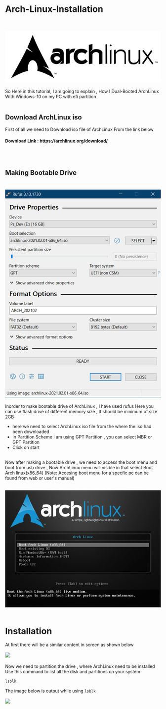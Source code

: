 # Arch-Linux-Installation
<br><br>
![](/images/archlinux.png) <br><br>
So Here in this tutorial, I am going to explain , How I Dual-Booted ArchLinux With Windows-10 
on my PC with efi partition
<br><br>
## Download ArchLinux iso
First of all we need to Download iso file of ArchLinux From the link below
<br>
#### Download Link : https://archlinux.org/download/
<br><br>
## Making Bootable Drive <br><br>

![](/images/img1.png)<br><br>
Inorder to make bootable drive of ArchLinux , I have used rufus 
Here you can use flash drive of different memory size , It should be minimum of size 2GB
* here we need to select ArchLinux iso file from the where the iso had been downloaded
* In Partition Scheme  I am using GPT Partition , you can select MBR or GPT Partition
* Click on start
<br>
Now after making a bootable drive , we need to access the boot menu and boot from usb drive , Now ArchLinux menu will visible in that 
select Boot Arch linux(x86_64)
(Note: Accesing boot menu for a specfic pc can be found from web or user's manual) <br><br>

![](/images/1-2.png) 
<br><br>
# Installation
At first there will be a similar content in screen as shown below <br><br>
![](/images/img2.png)<br><br>
Now we need to partition the drive , where ArchLinux need to be installed <br>
Use this command to list all the disk and partitions on your system <br>
```bash
lsblk
```
The image below is output while using ```lsblk``` <br><br>
![](/images/img3.png) 
